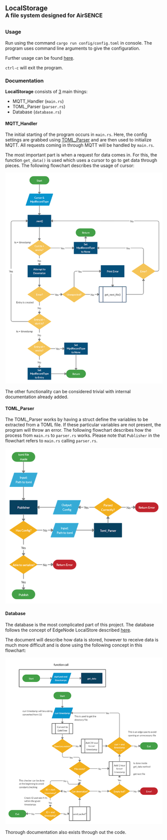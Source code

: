 LocalStorage\
<sup>A file system designed for AirSENCE</sup>
----------------------------

### Usage
Run using the command `cargo run config/config.toml` in console. The program uses command line arguments to give the configuration.

Further usage can be found [here](https://github.com/BeniReydman/test_localStorage).

`ctrl-c` will exit the program.

### Documentation

**LocalStorage** consists of <ins>3</ins> main things:
- MQTT_Handler (`main.rs`)
- TOML_Parser (`parser.rs`)
- Database (`database.rs`)

#### MQTT_Handler

The initial starting of the program occurs in `main.rs`. Here, the config settings are grabbed using [TOML_Parser](#toml_parser) and are then used to initialize MQTT. All requests coming in through MQTT will be handled by `main.rs`.

The most important part is when a request for data comes in. For this, the function `get_data()` is used which uses a cursor to go to get data through pieces. The following flowchart describes the usage of cursor:

![Cursor](flowcharts/cursor.png)

The other functionality can be considered trivial with internal documentation already added.

#### TOML_Parser

The TOML_Parser works by having a struct define the variables to be extracted from a TOML file. If these particular variables are not present, the program will throw an error. The following flowchart describes how the process from `main.rs` to `parser.rs` works. Please note that `Publisher` in the flowchart refers to `main.rs` calling `parser.rs`.

![Parser](flowcharts/parser.png)

#### Database

The database is the most complicated part of this project. The database follows the concept of EdgeNode LocalStore described [here](https://github.com/BeniReydman/LocalStorage/blob/master/documentation/EdgeNode_LocalStore.md).

The document will describe how data is stored, however to receive data is much more difficult and is done using the following concept in this flowchart:

![Parser](flowcharts/get_data.png)

Thorough documentation also exists through out the code.
